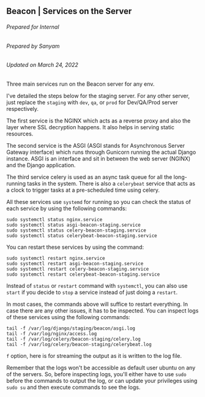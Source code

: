 ## Beacon | Services on the Server

###### Prepared for Internal
###### Prepared by Sanyam
###### Updated on March 24, 2022

Three main services run on the Beacon server for any env.

I've detailed the steps below for the staging server. For any other server, just replace the `staging` with `dev`, `qa`, or `prod` for Dev/QA/Prod server respectively.

The first service is the NGINX which acts as a reverse proxy and also the layer where SSL decryption happens. It also helps in serving static resources.

The second service is the ASGI (ASGI stands for Asynchronous Server Gateway interface) which runs through Gunicorn running the actual Django instance. ASGI is an interface and sit in between the web server (NGINX) and the Django application.

The third service celery is used as an async task queue for all the long-running tasks in the system. There is also a `celerybeat` service that acts as a clock to trigger tasks at a pre-scheduled time using celery.

All these services use `systemd` for running so you can check the status of each service by using the following commands:

```
sudo systemctl status nginx.service
sudo systemctl status asgi-beacon-staging.service
sudo systemctl status celery-beacon-staging.service
sudo systemctl status celerybeat-beacon-staging.service
```

You can restart these services by using the command:

```
sudo systemctl restart nginx.service
sudo systemctl restart asgi-beacon-staging.service
sudo systemctl restart celery-beacon-staging.service
sudo systemctl restart celerybeat-beacon-staging.service
```

Instead of `status` or `restart` command with `systemctl`, you can also use `start` if you decide to `stop` a service instead of just doing a `restart`.

In most cases, the commands above will suffice to restart everything. In case there are any other issues, it has to be inspected. You can inspect logs of these services using the following commands:

```
tail -f /var/log/django/staging/beacon/asgi.log
tail -f /var/log/nginx/access.log
tail -f /var/log/celery/beacon-staging/celery.log
tail -f /var/log/celery/beacon-staging/celerybeat.log
```

`f` option, here is for streaming the output as it is written to the log file.

Remember that the logs won't be accessible as default user ubuntu on any of the servers. So, before inspecting logs, you'll either have to use `sudo` before the commands to output the log, or can update your privileges using `sudo su` and then execute commands to see the logs.

